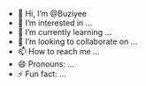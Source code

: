 - 👋 Hi, I’m @Buziyee
- 👀 I’m interested in ...
- 🌱 I’m currently learning ...
- 💞️ I’m looking to collaborate on ...
- 📫 How to reach me ...
- 😄 Pronouns: ...
- ⚡ Fun fact: ...

<!---
Buziyee/Buziyee is a ✨ special ✨ repository because its `README.md` (this file) appears on your GitHub profile.
You can click the Preview link to take a look at your changes.
--->
